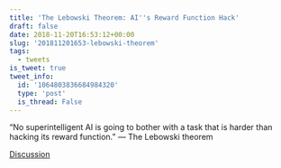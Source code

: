 ```yaml
---
title: 'The Lebowski Theorem: AI''s Reward Function Hack'
draft: false
date: 2018-11-20T16:53:12+00:00
slug: '201811201653-lebowski-theorem'
tags:
  - tweets
is_tweet: true
tweet_info:
  id: '1064803836684984320'
  type: 'post'
  is_thread: False
---
```




“No superintelligent AI is going to bother with a task that is harder than hacking its reward function.” — The Lebowski theorem

[Discussion](https://x.com/sytelus/status/1064803836684984320)
